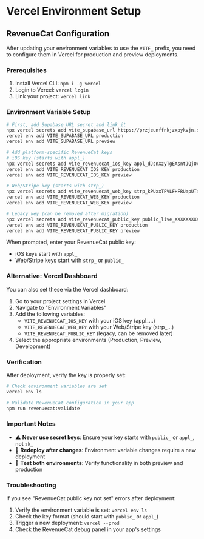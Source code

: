 # Vercel Environment Setup

## RevenueCat Configuration

After updating your environment variables to use the `VITE_` prefix, you need to configure them in Vercel for production and preview deployments.

### Prerequisites

1. Install Vercel CLI: `npm i -g vercel`
2. Login to Vercel: `vercel login`
3. Link your project: `vercel link`

### Environment Variable Setup

```bash
# First, add Supabase URL secret and link it
npx vercel secrets add vite_supabase_url https://przjeunffnkjzxpykvjn.supabase.co
vercel env add VITE_SUPABASE_URL production
vercel env add VITE_SUPABASE_URL preview

# Add platform-specific RevenueCat keys
# iOS key (starts with appl_)
npx vercel secrets add vite_revenuecat_ios_key appl_dJsnXzyTgEAsntJQjOxeOvOnoXP
vercel env add VITE_REVENUECAT_IOS_KEY production
vercel env add VITE_REVENUECAT_IOS_KEY preview

# Web/Stripe key (starts with strp_)
npx vercel secrets add vite_revenuecat_web_key strp_kPUxxTPVLFHFRUapUTafrHwSMAE
vercel env add VITE_REVENUECAT_WEB_KEY production
vercel env add VITE_REVENUECAT_WEB_KEY preview

# Legacy key (can be removed after migration)
npx vercel secrets add vite_revenuecat_public_key public_live_XXXXXXXXXXXXXXXX
vercel env add VITE_REVENUECAT_PUBLIC_KEY production
vercel env add VITE_REVENUECAT_PUBLIC_KEY preview
```

When prompted, enter your RevenueCat public key:
- iOS keys start with `appl_`
- Web/Stripe keys start with `strp_` or `public_`

### Alternative: Vercel Dashboard

You can also set these via the Vercel dashboard:

1. Go to your project settings in Vercel
2. Navigate to "Environment Variables"
3. Add the following variables:
   - `VITE_REVENUECAT_IOS_KEY` with your iOS key (appl_...)
   - `VITE_REVENUECAT_WEB_KEY` with your Web/Stripe key (strp_...)
   - `VITE_REVENUECAT_PUBLIC_KEY` (legacy, can be removed later)
4. Select the appropriate environments (Production, Preview, Development)

### Verification

After deployment, verify the key is properly set:

```bash
# Check environment variables are set
vercel env ls

# Validate RevenueCat configuration in your app
npm run revenuecat:validate
```

### Important Notes

- ⚠️ **Never use secret keys**: Ensure your key starts with `public_` or `appl_`, not `sk_`
- 🔄 **Redeploy after changes**: Environment variable changes require a new deployment
- 🧪 **Test both environments**: Verify functionality in both preview and production

### Troubleshooting

If you see "RevenueCat public key not set" errors after deployment:

1. Verify the environment variable is set: `vercel env ls`
2. Check the key format (should start with `public_` or `appl_`)
3. Trigger a new deployment: `vercel --prod`
4. Check the RevenueCat debug panel in your app's settings
